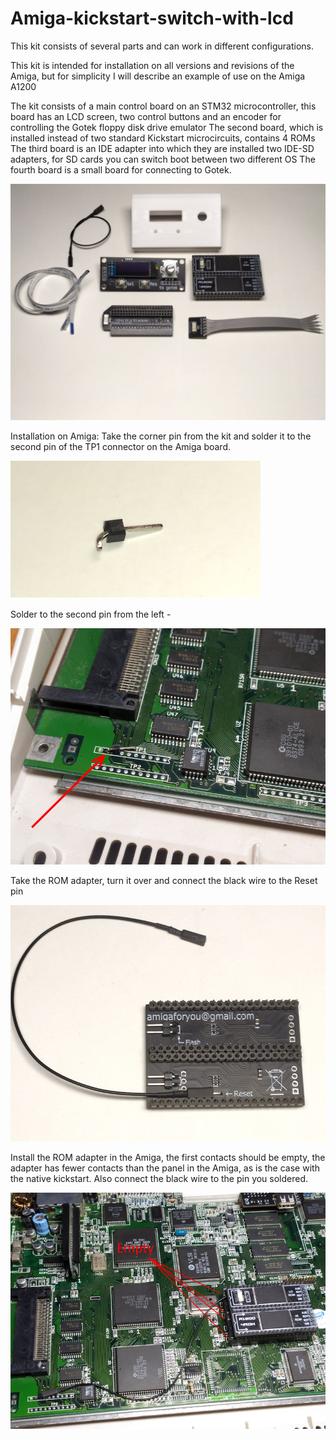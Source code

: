 # Amiga-kickstart-switch-with-lcd

This kit consists of several parts and can work in different configurations.

This kit is intended for installation on all versions and revisions of the Amiga, but for simplicity I will describe an example of use on the Amiga A1200

The kit consists of a main control board on an STM32 microcontroller, this board has an LCD screen, two control buttons and an encoder for controlling the Gotek floppy disk drive emulator 
The second board, which is installed instead of two standard Kickstart microcircuits, contains 4 ROMs
The third board is an IDE adapter into which they are installed two IDE-SD adapters, for SD cards you can switch boot between two different OS
The fourth board is a small board for connecting to Gotek.

![Kit](https://github.com/JV-Soft/Amiga-kickstart-switch-with-lcd/blob/main/Pictures/1705765117936.jpg)

Installation on Amiga:
Take the corner pin from the kit and solder it to the second pin of the TP1 connector on the Amiga board.

![](https://github.com/JV-Soft/Amiga-kickstart-switch-with-lcd/blob/main/Pictures/2.png)

Solder to the second pin from the left -

![](https://github.com/JV-Soft/Amiga-kickstart-switch-with-lcd/blob/main/Pictures/3.jpg)

Take the ROM adapter, turn it over and connect the black wire to the Reset pin

![](https://github.com/JV-Soft/Amiga-kickstart-switch-with-lcd/blob/main/Pictures/4.jpg)

Install the ROM adapter in the Amiga, the first contacts should be empty, 
the adapter has fewer contacts than the panel in the Amiga, as is the case with the native kickstart.
Also connect the black wire to the pin you soldered.

![](https://github.com/JV-Soft/Amiga-kickstart-switch-with-lcd/blob/main/Pictures/5.jpg)








